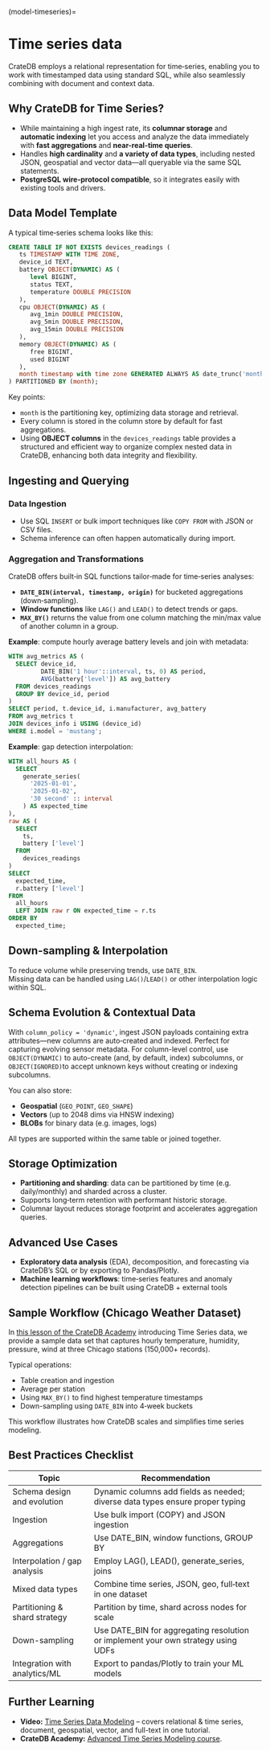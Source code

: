 (model-timeseries)=
# Time series data

CrateDB employs a relational representation for time‑series, enabling you to work with timestamped data using standard SQL, while also seamlessly combining with document and context data.

## Why CrateDB for Time Series?

* While maintaining a high ingest rate, its **columnar storage** and **automatic indexing** let you access and analyze the data immediately with **fast aggregations** and **near-real-time queries**.
* Handles **high cardin­ality** and **a variety of data types**, including nested JSON, geospatial and vector data—all queryable via the same SQL statements.
* **PostgreSQL wire‑protocol compatible**, so it integrates easily with existing tools and drivers.

## Data Model Template

A typical time‑series schema looks like this:

```sql
CREATE TABLE IF NOT EXISTS devices_readings (
   ts TIMESTAMP WITH TIME ZONE,
   device_id TEXT,
   battery OBJECT(DYNAMIC) AS (
      level BIGINT,
      status TEXT,
      temperature DOUBLE PRECISION
   ),
   cpu OBJECT(DYNAMIC) AS (
      avg_1min DOUBLE PRECISION,
      avg_5min DOUBLE PRECISION,
      avg_15min DOUBLE PRECISION
   ),
   memory OBJECT(DYNAMIC) AS (
      free BIGINT,
      used BIGINT
   ),
   month timestamp with time zone GENERATED ALWAYS AS date_trunc('month', ts)
) PARTITIONED BY (month);
```

Key points:

* `month`  is the partitioning key, optimizing data storage and retrieval.
* Every column is stored in the column store by default for fast aggregations.
* Using **OBJECT columns** in the `devices_readings` table provides a structured and efficient way to organize complex nested data in CrateDB, enhancing both data integrity and flexibility.

## Ingesting and Querying

### **Data Ingestion**

* Use SQL `INSERT` or bulk import techniques like `COPY FROM` with JSON or CSV files.
* Schema inference can often happen automatically during import.

### **Aggregation and Transformations**

CrateDB offers built‑in SQL functions tailor‑made for time‑series analyses:

* **`DATE_BIN(interval, timestamp, origin)`** for bucketed aggregations (down‑sampling).
* **Window functions** like `LAG()` and `LEAD()` to detect trends or gaps.
* **`MAX_BY()`** returns the value from one column matching the min/max value of another column in a group.

**Example**: compute hourly average battery levels and join with metadata:

```sql
WITH avg_metrics AS (
  SELECT device_id,
         DATE_BIN('1 hour'::interval, ts, 0) AS period,
         AVG(battery['level']) AS avg_battery
  FROM devices_readings
  GROUP BY device_id, period
)
SELECT period, t.device_id, i.manufacturer, avg_battery
FROM avg_metrics t
JOIN devices_info i USING (device_id)
WHERE i.model = 'mustang';
```

**Example**: gap detection interpolation:

```sql
WITH all_hours AS (
  SELECT
    generate_series(
      '2025-01-01',
      '2025-01-02',
      '30 second' :: interval
    ) AS expected_time
),
raw AS (
  SELECT
    ts,
    battery ['level']
  FROM
    devices_readings
)
SELECT
  expected_time,
  r.battery ['level']
FROM
  all_hours
  LEFT JOIN raw r ON expected_time = r.ts
ORDER BY
  expected_time;
```

## Down-sampling & Interpolation

To reduce volume while preserving trends, use `DATE_BIN`.\
Missing data can be handled using `LAG()`/`LEAD()` or other interpolation logic within SQL.

## Schema Evolution & Contextual Data

With `column_policy = 'dynamic'`, ingest JSON payloads containing extra attributes—new columns are auto‑created and indexed. Perfect for capturing evolving sensor metadata. For column-level control, use `OBJECT(DYNAMIC)` to auto-create (and, by default, index) subcolumns, or `OBJECT(IGNORED)`to accept unknown keys without creating or indexing subcolumns.   &#x20;

You can also store:

* **Geospatial** (`GEO_POINT`, `GEO_SHAPE`)
* **Vectors** (up to 2048 dims via HNSW indexing)
* **BLOBs** for binary data (e.g. images, logs)

All types are supported within the same table or joined together.

## Storage Optimization

* **Partitioning and sharding**: data can be partitioned by time (e.g. daily/monthly) and sharded across a cluster.
* Supports long‑term retention with performant historic storage.
* Columnar layout reduces storage footprint and accelerates aggregation queries.

## Advanced Use Cases

* **Exploratory data analysis** (EDA), decomposition, and forecasting via CrateDB’s SQL or by exporting to Pandas/Plotly.
* **Machine learning workflows**: time‑series features and anomaly detection pipelines can be built using CrateDB + external tools

## Sample Workflow (Chicago Weather Dataset)

In [this lesson of the CrateDB Academy](https://cratedb.com/academy/fundamentals/data-modelling-with-cratedb/hands-on-time-series-data) introducing Time Series data, we provide a sample data set that captures hourly temperature, humidity, pressure, wind at three Chicago stations (150,000+ records).

Typical operations:

* Table creation and ingestion
* Average per station
* Using `MAX_BY()` to find highest temperature timestamps
* Down-sampling using `DATE_BIN` into 4‑week buckets

This workflow illustrates how CrateDB scales and simplifies time series modeling.

## Best Practices Checklist

| Topic                         | Recommendation                                                                     |
| ----------------------------- | ---------------------------------------------------------------------------------- |
| Schema design and evolution   | Dynamic columns add fields as needed; diverse data types ensure proper typing      |
| Ingestion                     | Use bulk import (COPY) and JSON ingestion                                          |
| Aggregations                  | Use DATE\_BIN, window functions, GROUP BY                                          |
| Interpolation / gap analysis  | Employ LAG(), LEAD(), generate\_series, joins                                      |
| Mixed data types              | Combine time series, JSON, geo, full‑text in one dataset                           |
| Partitioning & shard strategy | Partition by time, shard across nodes for scale                                    |
| Down-sampling                 | Use DATE\_BIN for aggregating resolution or implement your own strategy using UDFs |
| Integration with analytics/ML | Export to pandas/Plotly to train your ML models                                    |

## Further Learning

* **Video:** [Time Series Data Modeling](https://cratedb.com/resources/videos/time-series-data-modeling) – covers relational & time series, document, geospatial, vector, and full-text in one tutorial.
* **CrateDB Academy:** [Advanced Time Series Modeling course](https://cratedb.com/academy/time-series/getting-started/introduction-to-time-series-data).
